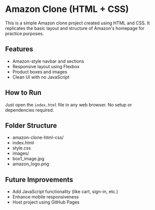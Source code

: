 # Amazon Clone (HTML + CSS)

This is a simple Amazon clone project created using HTML and CSS. It replicates the basic layout and structure of Amazon's homepage for practice purposes.

## Features

- Amazon-style navbar and sections
- Responsive layout using Flexbox
- Product boxes and images
- Clean UI with no JavaScript

## How to Run

Just open the `index.html` file in any web browser. No setup or dependencies required.

## Folder Structure

- amazon-clone-html-css/
- index.html
- style.css
- images/
- box1_image.jpg
- amazon_logo.png


## Future Improvements

- Add JavaScript functionality (like cart, sign-in, etc.)
- Enhance mobile responsiveness
- Host project using GitHub Pages

